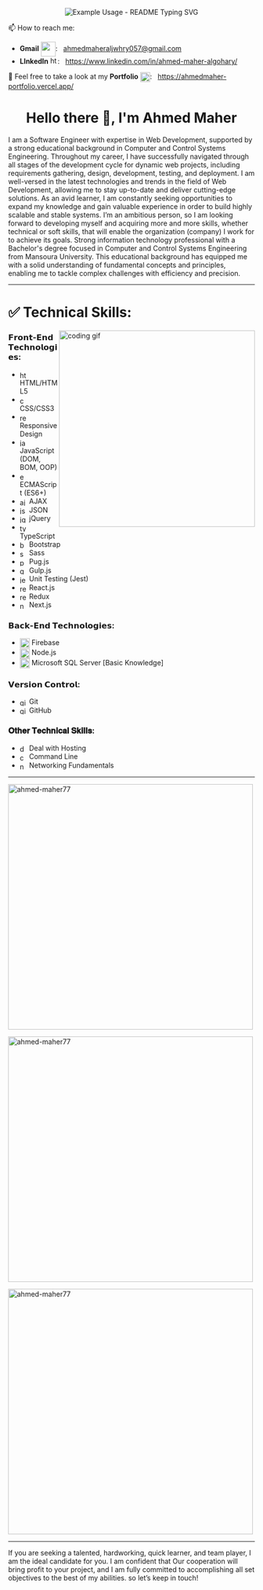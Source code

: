 <!--------------------------------------- Slider --------------------------------------->
<p align="center">
  <img src="https://readme-typing-svg.demolab.com/?lines=Hello+There!+%F0%9F%96%90;This+is+Ahmed+Maher;Software+Engineer+%F0%9F%92%BB;Front+End+Developer&color=614CF7&weight=900&font=Fira%20Code&center=true&width=435&height=50&duration=4000&pause=1000" alt="Example Usage - README Typing SVG">
</p>

<!--------------------------------------- Contact --------------------------------------->

📫 How to reach me: 
  - **Gmail** <a href="mailto: ahmedmaheraljwhry057@gmail.com" title="Go to Gmail" target="_blank"><img align="center" src="https://github.com/Ahmed-Maher77/Ahmed-Maher77/assets/112467034/cc8ca688-6813-4560-bb86-7511be08d50d" width="30" height="30"></a>: &nbsp; ahmedmaheraljwhry057@gmail.com
  - **LInkedIn** <a href="https://www.linkedin.com/in/ahmed-maher-algohary/" title="Go to LinkedIn" target="_blank"><img  src="https://raw.githubusercontent.com/rahuldkjain/github-profile-readme-generator/master/src/images/icons/Social/linked-in-alt.svg" alt="https://www.linkedin.com/in/ahmed-maher-algohary/" height="15" width="15" /></a>: &nbsp; https://www.linkedin.com/in/ahmed-maher-algohary/

👀 Feel free to take a look at my **Portfolio** <img src="https://github.com/Ahmed-Maher77/Ahmed-Maher77/assets/112467034/9555245a-d921-4960-b6c1-b0a443265d40" alt="portfolio" width="20" align="center">: &nbsp; https://ahmedmaher-portfolio.vercel.app/

<!--------------------------------------- Bio --------------------------------------->

<h1 align="center">Hello there 👋, I'm Ahmed Maher</h1>
I am a Software Engineer with expertise in Web Development, supported by a strong educational background in Computer and Control Systems Engineering. Throughout my career, I have successfully navigated through all stages of the development cycle for dynamic web projects, including requirements gathering, design, development, testing, and deployment. I am well-versed in the latest technologies and trends in the field of Web Development, allowing me to stay up-to-date and deliver cutting-edge solutions. As an avid learner, I am constantly seeking opportunities to expand my knowledge and gain valuable experience in order to build highly scalable and stable systems. I’m an ambitious person, so I am looking forward to developing myself and acquiring more and more skills, whether technical or soft skills, that will enable the organization (company) I work for to achieve its goals. Strong information technology professional with a Bachelor's degree focused in Computer and Control Systems Engineering from Mansoura University. This educational background has equipped me with a solid understanding of fundamental concepts and principles, enabling me to tackle complex challenges with efficiency and precision.
<hr>
<!--------------------------------------- Tech Skills --------------------------------------->
<h1 align="left">✅ Technical Skills:</h1>
<!--------------------------------------- GIF --------------------------------------->
<img align="right" alt="coding gif" width="400" src="https://cdn.dribbble.com/users/1162077/screenshots/3848914/programmer.gif">
<h3>𝗙𝗿𝗼𝗻𝘁-𝗘𝗻𝗱 𝗧𝗲𝗰𝗵𝗻𝗼𝗹𝗼𝗴𝗶𝗲𝘀:</h3>

- <img align="center" src="https://github.com/Ahmed-Maher77/Ahmed-Maher77/assets/112467034/0758fc66-c2a0-42a6-8ffc-8d6eec8ce486" alt="html5" width="15" height="15"/> HTML/HTML5 
- <img align="center" src="https://github.com/Ahmed-Maher77/Ahmed-Maher77/assets/112467034/6d7f127b-1250-4770-bd07-0f8417c734c7" alt="css3" width="15" height="15"/> CSS/CSS3
- <img align="center" src="https://github.com/Ahmed-Maher77/Ahmed-Maher77/assets/112467034/9d1b4d6d-9f18-47b2-b9cb-2fcd1c0a5445" alt="responsive design" width="15" height="15"/> Responsive Design
- <img align="center" src="https://github.com/Ahmed-Maher77/Ahmed-Maher77/assets/112467034/9ad7b336-0ffe-46e1-b567-d7cc11e6d0fd" alt="javascript" width="15" height="15"/> JavaScript (DOM, BOM, OOP)
- <img align="center" src="https://github.com/Ahmed-Maher77/Ahmed-Maher77/assets/112467034/5cfd8954-6681-45e9-8b12-5df8e1b02736" alt="ecmascript" width="15" height="15"/> ECMAScript (ES6+)
- <img align="center" src="https://github.com/Ahmed-Maher77/Ahmed-Maher77/assets/112467034/e118a980-b4bb-4fee-90d7-c609feb47ccf" alt="ajax" width="15" height="15"/> AJAX
- <img align="center" src="https://github.com/Ahmed-Maher77/Ahmed-Maher77/assets/112467034/b78a9504-ee73-429f-a639-a07cad009b45" alt="json" width="15" height="15"/> JSON
- <img align="center" src="https://github.com/Ahmed-Maher77/Ahmed-Maher77/assets/112467034/372b6c23-c03b-40a4-bd42-1fbdda1d0495" alt="jquery" width="15" height="15"/> jQuery
- <img align="center" src="https://github.com/Ahmed-Maher77/Ahmed-Maher77/assets/112467034/15f2cd8e-d702-41db-be62-94b773134e52" alt="typescript" width="15" height="15"/> TypeScript
- <img align="center" src="https://github.com/Ahmed-Maher77/Ahmed-Maher77/assets/112467034/99b589c1-3d83-4e62-b828-d27011412fe8" alt="bootstrap" width="15" height="15"/> Bootstrap
- <img align="center" src="https://github.com/Ahmed-Maher77/Ahmed-Maher77/assets/112467034/1bc1a894-68e9-4604-b4bc-4c9527f66c02" alt="sass" width="15" height="15"/> Sass
- <img align="center" src="https://github.com/Ahmed-Maher77/Ahmed-Maher77/assets/112467034/029eedae-cd4a-48ee-ba75-4d1b1ca5f423" alt="pug.js" width="15" height="15"/> Pug.js
- <img align="center" src="https://github.com/Ahmed-Maher77/Ahmed-Maher77/assets/112467034/589cfdc5-c886-46b4-b165-1947925cf2dc" alt="gulp.js" width="15" height="15"/> Gulp.js
- <img align="center" src="https://github.com/Ahmed-Maher77/Ahmed-Maher77/assets/112467034/b28b33a1-0a73-4961-b915-d76ed18cf0f4" alt="jest" width="15" height="15"/> Unit Testing (Jest)
- <img align="center" src="https://github.com/Ahmed-Maher77/Ahmed-Maher77/assets/112467034/018ee73c-2ea3-4256-92f5-f1f6ffee8d5d" alt="react.js" width="15" height="15"/> React.js
- <img align="center" src="https://github.com/Ahmed-Maher77/Ahmed-Maher77/assets/112467034/488a106a-b07f-4ca3-8fd1-adeadc2b753d" alt="redux" width="15" height="15"/> Redux
- <img align="center" src="https://github.com/Ahmed-Maher77/Ahmed-Maher77/assets/112467034/f1a04853-0229-4336-9f6f-1409a79b48af" alt="next.js" width="15" height="15"/> Next.js

<h3>𝗕𝗮𝗰𝗸-𝗘𝗻𝗱 𝗧𝗲𝗰𝗵𝗻𝗼𝗹𝗼𝗴𝗶𝗲𝘀:</h3>

- <img align="center" src="https://github.com/Ahmed-Maher77/Ahmed-Maher77/assets/112467034/2f76dfd4-57eb-4413-86ae-98fa68015536" alt="firebase" width="20" height="20"/> Firebase 
- <img align="center" src="https://github.com/Ahmed-Maher77/Ahmed-Maher77/assets/112467034/bf4db26f-7495-4fe4-b51a-118c54b5214c" alt="node.js" width="20" height="20"/> Node.js 
- <img align="center" src="https://github.com/Ahmed-Maher77/Ahmed-Maher77/assets/112467034/7394542b-10f9-48a1-9dfb-5dbfbf8808e5" alt="ms sql" width="20" height="20"/> Microsoft SQL Server [Basic Knowledge] 

<h3>𝗩𝗲𝗿𝘀𝗶𝗼𝗻 𝗖𝗼𝗻𝘁𝗿𝗼𝗹:</h3>

- <img align="center" src="https://github.com/Ahmed-Maher77/Ahmed-Maher77/assets/112467034/8f835bbb-030a-44fd-bb94-9e3bd3c188e3" alt="git" width="15" height="15"/> Git 
- <img align="center" src="https://github.com/Ahmed-Maher77/Ahmed-Maher77/assets/112467034/6902b32d-0eda-4425-847c-940f0be6da3b" alt="github" width="15" height="15"/> GitHub 

<h3>𝐎𝐭𝐡𝐞𝐫 𝐓𝐞𝐜𝐡𝐧𝐢𝐜𝐚𝐥 𝐒𝐤𝐢𝐥𝐥𝐬:</h3>

- <img align="center" src="https://github.com/Ahmed-Maher77/Ahmed-Maher77/assets/112467034/19ab987c-0567-422e-9e98-9b62ff3b75fa" alt="deal with hosting" width="15" height="15"/> Deal with Hosting
- <img align="center" src="https://github.com/Ahmed-Maher77/Ahmed-Maher77/assets/112467034/115ccd16-ca78-4837-a3eb-b21170e7bdae" alt="command line" width="15" height="15"/> Command Line
- <img align="center" src="https://github.com/Ahmed-Maher77/Ahmed-Maher77/assets/112467034/9acfc1fb-9e05-41df-98fa-000949d0ce70" alt="networking fundamentals" width="15" height="15"/> Networking Fundamentals

<!--------------------------------------- Graphs --------------------------------------->
<hr>
<p>
  <img width="500px" src="https://github-readme-stats.vercel.app/api/top-langs?username=ahmed-maher77&show_icons=true&locale=en&layout=compact" alt="ahmed-maher77" />
</p>
<p>
  <img width="500px" src="https://github-readme-stats.vercel.app/api?username=ahmed-maher77&show_icons=true&locale=en" alt="ahmed-maher77" />
</p>
<p>
  <img width="500px" src="https://github-readme-streak-stats.herokuapp.com/?user=ahmed-maher77&" alt="ahmed-maher77" />
</p>
<!--------------------------------------- Brief --------------------------------------->
<hr>

<p align="left">If you are seeking a talented, hardworking, quick learner, and team player, I am the ideal candidate for you. I am confident that Our cooperation will bring profit to your project, and I am fully committed to accomplishing all set objectives to the best of my abilities. so let’s keep in touch!
</p>


<!--------------------------------------- Comments --------------------------------------->
<!-- <p align="left"> <a href="https://twitter.com/AhmedMa77068093" target="blank"><img src="https://img.shields.io/twitter/follow/ahmedma77068093?logo=twitter&style=for-the-badge" alt="ahmedma77068093" /></a> </p> 

- 🔭 I’m currently working on **MERN Stack Projects**

- 🌱 I’m currently learning **Full Stack Development**
- 👨‍💻 All of my projects are available at [https://ahmedmaher-portfolio.vercel.app/](https://ahmedmaher-portfolio.vercel.app/)
- 📫 How to reach me **ahmedmaheraljwhry057@gmail.com**

- ⚡ Fun fact **I think I am funny**
-->
<!-- <a href="https://twitter.com/AhmedMa77068093" target="blank"><img align="center" src="https://raw.githubusercontent.com/rahuldkjain/github-profile-readme-generator/master/src/images/icons/Social/twitter.svg" alt="ahmedma77068093" height="20" width="20" /></a> &nbsp;
<a href="https://web.facebook.com/profile.php?id=100012154268952" target="blank"><img align="center" src="https://raw.githubusercontent.com/rahuldkjain/github-profile-readme-generator/master/src/images/icons/Social/facebook.svg" alt="https://web.facebook.com/profile.php?id=100012154268952" height="20" width="20" /></a> 
</p>
-->
<!--
<h1 align="left">📝 Programming Languages and Tools:</h1>
<p align="left"> <a href="https://www.arduino.cc/" title="Arduino" target="_blank" rel="noreferrer"> <img src="https://cdn.worldvectorlogo.com/logos/arduino-1.svg" alt="arduino" width="40" height="40"/> </a> &nbsp; <a href="https://getbootstrap.com" title="Bootstrap" target="_blank" rel="noreferrer"> <img src="https://raw.githubusercontent.com/devicons/devicon/master/icons/bootstrap/bootstrap-plain-wordmark.svg" alt="bootstrap" width="40" height="40"/> </a> &nbsp; <a href="https://www.cprogramming.com/" target="_blank" rel="noreferrer"> <img src="https://raw.githubusercontent.com/devicons/devicon/master/icons/c/c-original.svg" alt="c" width="40" height="40"/> </a> &nbsp; <a href="https://www.python.org" target="_blank" rel="noreferrer"> <img src="https://raw.githubusercontent.com/devicons/devicon/master/icons/python/python-original.svg" alt="python" width="40" height="40"/> </a> &nbsp; <a href="https://canvasjs.com" title="canvas.js" target="_blank" rel="noreferrer"> <img src="https://raw.githubusercontent.com/Hardik0307/Hardik0307/master/assets/canvasjs-charts.svg" alt="canvasjs" width="40" height="40"/> </a> &nbsp; <a href="https://www.w3schools.com/css/" target="_blank" rel="noreferrer"> <img src="https://raw.githubusercontent.com/devicons/devicon/master/icons/css3/css3-original-wordmark.svg" alt="css3" width="40" height="40"/> </a> &nbsp; <a href="https://www.chartjs.org" target="_blank" rel="noreferrer"> <img src="https://www.chartjs.org/media/logo-title.svg" alt="chartjs" width="40" height="40"/> </a> &nbsp; <a href="https://www.docker.com/" title="Docker" target="_blank" rel="noreferrer"> <img src="https://raw.githubusercontent.com/devicons/devicon/master/icons/docker/docker-original-wordmark.svg" alt="docker" width="40" height="40"/> </a> &nbsp; <a href="https://expressjs.com" title="Express.js" target="_blank" rel="noreferrer"> <img src="https://raw.githubusercontent.com/devicons/devicon/master/icons/express/express-original-wordmark.svg" alt="express" width="40" height="40"/> </a> &nbsp; <a href="https://firebase.google.com/" title="Firebase" target="_blank" rel="noreferrer"> <img src="https://www.vectorlogo.zone/logos/firebase/firebase-icon.svg" alt="firebase" width="40" height="40"/> </a> &nbsp; <a href="https://git-scm.com/" target="_blank" rel="noreferrer"> <img src="https://www.vectorlogo.zone/logos/git-scm/git-scm-icon.svg" alt="git" width="40" height="40"/> </a> &nbsp; <a href="https://gulpjs.com" target="_blank" rel="noreferrer"> <img src="https://raw.githubusercontent.com/devicons/devicon/master/icons/gulp/gulp-plain.svg" alt="gulp" width="40" height="40"/> </a> &nbsp; <a href="https://www.w3.org/html/" target="_blank" rel="noreferrer"> <img src="https://raw.githubusercontent.com/devicons/devicon/master/icons/html5/html5-original-wordmark.svg" alt="html5" width="40" height="40"/> </a> &nbsp; <a href="https://developer.mozilla.org/en-US/docs/Web/JavaScript" title="JavaScript" target="_blank" rel="noreferrer"> <img src="https://raw.githubusercontent.com/devicons/devicon/master/icons/javascript/javascript-original.svg" alt="javascript" width="40" height="40"/> </a> &nbsp; <a href="https://jestjs.io" title="Jest (Unit Testing)" target="_blank" rel="noreferrer"> <img src="https://www.vectorlogo.zone/logos/jestjsio/jestjsio-icon.svg" alt="jest" width="40" height="40"/> </a> &nbsp; <a href="https://www.mathworks.com/" title="MatLab" target="_blank" rel="noreferrer"> <img src="https://upload.wikimedia.org/wikipedia/commons/2/21/Matlab_Logo.png" alt="matlab" width="40" height="40"/> </a> &nbsp; <a href="https://www.mongodb.com/" title="MongoDB" target="_blank" rel="noreferrer"> <img src="https://raw.githubusercontent.com/devicons/devicon/master/icons/mongodb/mongodb-original-wordmark.svg" alt="mongodb" width="40" height="40"/> </a> &nbsp; <a href="https://nextjs.org/" title="Next.js" target="_blank" rel="noreferrer"> <img src="https://cdn.worldvectorlogo.com/logos/nextjs-2.svg" alt="nextjs" width="40" height="40"/> </a> &nbsp; <a href="https://nodejs.org" title="Node.js" target="_blank" rel="noreferrer"> <img src="https://raw.githubusercontent.com/devicons/devicon/master/icons/nodejs/nodejs-original-wordmark.svg" alt="nodejs" width="40" height="40"/> </a> &nbsp; <a href="https://www.photoshop.com/en" title="Photoshop" target="_blank" rel="noreferrer"> <img src="https://raw.githubusercontent.com/devicons/devicon/master/icons/photoshop/photoshop-line.svg" alt="photoshop" width="40" height="40"/> </a> &nbsp; <a href="https://pugjs.org" title="Pug.js" target="_blank" rel="noreferrer"> <img src="https://cdn.worldvectorlogo.com/logos/pug.svg" alt="pug" width="40" height="40"/> </a> &nbsp; <a href="https://reactjs.org/" title="React.js" target="_blank" rel="noreferrer"> <img src="https://raw.githubusercontent.com/devicons/devicon/master/icons/react/react-original-wordmark.svg" alt="react" width="40" height="40"/> </a> &nbsp; <a href="https://reactnative.dev/" title="React Native" target="_blank" rel="noreferrer"> <img src="https://reactnative.dev/img/header_logo.svg" alt="reactnative" width="40" height="40"/> </a> &nbsp; <a href="https://redux.js.org" title="Redux" target="_blank" rel="noreferrer"> <img src="https://raw.githubusercontent.com/devicons/devicon/master/icons/redux/redux-original.svg" alt="redux" width="40" height="40"/> </a> &nbsp; <a href="https://sass-lang.com" title="Saas" target="_blank" rel="noreferrer"> <img src="https://raw.githubusercontent.com/devicons/devicon/master/icons/sass/sass-original.svg" alt="sass" width="40" height="40"/> </a> &nbsp; <a href="https://www.typescriptlang.org/" target="_blank" rel="noreferrer"> <img src="https://raw.githubusercontent.com/devicons/devicon/master/icons/typescript/typescript-original.svg" alt="typescript" width="40" height="40"/> </a> </p>
-->
<!--
<!--
<h1 align="left">☎️ Get in touch :</h1>
<a href="mailto: ahmedmaheraljwhry057@gmail.com" title="Go to Gmail" target="_blank"><img align="center" src="https://github.com/Ahmed-Maher77/Ahmed-Maher77/assets/112467034/cc8ca688-6813-4560-bb86-7511be08d50d" width="40" height="40"></a>
 <a href="https://www.linkedin.com/in/ahmed-maher-algohary/" title="Go to LinkedIn" target="_blank"><img  src="https://raw.githubusercontent.com/rahuldkjain/github-profile-readme-generator/master/src/images/icons/Social/linked-in-alt.svg" alt="https://www.linkedin.com/in/ahmed-maher-algohary/" height="40" width="40" /></a>
-->
<!--
<p align="left">
<a href="https://www.linkedin.com/in/ahmed-maher-algohary/" target="blank"><img align="center" src="https://raw.githubusercontent.com/rahuldkjain/github-profile-readme-generator/master/src/images/icons/Social/linked-in-alt.svg" alt="https://www.linkedin.com/in/ahmed-maher-algohary/" height="30" width="40" /></a>
<a href="https://twitter.com/AhmedMa77068093" target="blank"><img align="center" src="https://raw.githubusercontent.com/rahuldkjain/github-profile-readme-generator/master/src/images/icons/Social/twitter.svg" alt="ahmedma77068093" height="30" width="40" /></a>
<a href="https://web.facebook.com/profile.php?id=100012154268952" target="blank"><img align="center" src="https://raw.githubusercontent.com/rahuldkjain/github-profile-readme-generator/master/src/images/icons/Social/facebook.svg" alt="https://web.facebook.com/profile.php?id=100012154268952" height="30" width="40" /></a>
</p>
-->

<!--
👀 Feel free to take a look at my **Portfolio** <img src="https://github.com/Ahmed-Maher77/Ahmed-Maher77/assets/112467034/9555245a-d921-4960-b6c1-b0a443265d40" alt="portfolio" width="20" align="center">: &nbsp; https://ahmedmaher-portfolio.vercel.app/
-->
